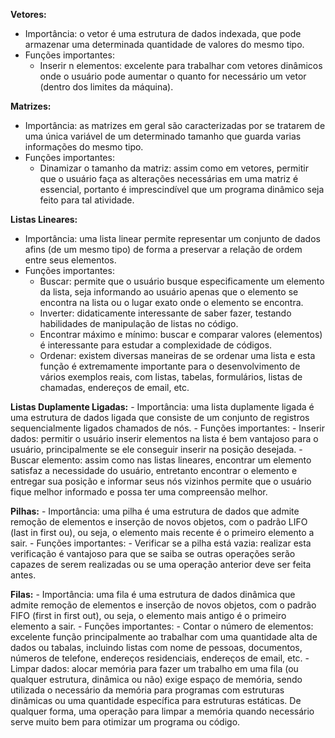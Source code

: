 **Vetores:**
  - Importância: o vetor é uma estrutura de dados indexada, que pode armazenar uma determinada quantidade de valores do mesmo tipo.
  - Funções importantes:
    - Inserir n elementos: excelente para trabalhar com vetores dinâmicos onde o usuário pode aumentar o quanto for necessário um vetor (dentro dos limites da máquina).

**Matrizes:**
  - Importância: as matrizes em geral são caracterizadas por se tratarem de uma única variável de um determinado tamanho que guarda varias informações do mesmo tipo.
  - Funções importantes:
    - Dinamizar o tamanho da matriz: assim como em vetores, permitir que o usuário faça as alterações necessárias em uma matriz é essencial, portanto
      é imprescindível que um programa dinâmico seja feito para tal atividade.

**Listas Lineares:**
  - Importância: uma lista linear permite representar um conjunto de dados afins (de um mesmo tipo) de forma a preservar a relação de ordem entre seus elementos.
  - Funções importantes:
    - Buscar: permite que o usuário busque especificamente um elemento da lista, seja informando ao usuário apenas que o elemento se encontra na lista ou
      o lugar exato onde o elemento se encontra.
    - Inverter: didaticamente interessante de saber fazer, testando habilidades de manipulação de listas no código.
    - Encontrar máximo e mínimo: buscar e comparar valores (elementos) é interessante para estudar a complexidade de códigos.
    - Ordenar: existem diversas maneiras de se ordenar uma lista e esta função é extremamente importante para o desenvolvimento de vários exemplos reais,
      com listas, tabelas, formulários, listas de chamadas, endereços de email, etc.

**Listas Duplamente Ligadas:**
    - Importância: uma lista duplamente ligada é uma estrutura de dados ligada que consiste de um conjunto de registros sequencialmente ligados chamados de nós.
    - Funções importantes:
      - Inserir dados: permitir o usuário inserir elementos na lista é bem vantajoso para o usuário, principalmente se ele conseguir inserir na posição desejada.
      - Buscar elemento: assim como nas listas lineares, encontrar um elemento satisfaz a necessidade do usuário, entretanto encontrar o elemento e entregar sua
        posição e informar seus nós vizinhos permite que o usuário fique melhor informado e possa ter uma compreensão melhor.
  
**Pilhas:**
    - Importância: uma pilha é uma estrutura de dados que admite remoção de elementos e inserção de novos objetos, com o padrão LIFO (last in first ou), ou seja,
      o elemento mais recente é o primeiro elemento a sair.
    - Funções importantes:
      - Verificar se a pilha está vazia: realizar esta verificação é vantajoso para que se saiba se outras operações serão capazes de serem realizadas ou se uma
        operação anterior deve ser feita antes.

**Filas:**
    - Importância: uma fila é uma estrutura de dados dinâmica que admite remoção de elementos e inserção de novos objetos, com o padrão FIFO (first in first out),
      ou seja, o elemento mais antigo é o primeiro elemento a sair.
    - Funções importantes:
      - Contar o número de elementos: excelente função principalmente ao trabalhar com uma quantidade alta de dados ou tabalas, incluindo listas com nome de pessoas,
        documentos, números de telefone, endereços residenciais, endereços de email, etc.
      - Limpar dados: alocar memória para fazer um trabalho em uma fila (ou qualquer estrutura, dinâmica ou não) exige espaço de memória, sendo utilizada o necessário
        da memória para programas com estruturas dinâmicas ou uma quantidade específica para estruturas estáticas. De qualquer forma, uma operação para limpar a memória
        quando necessário serve muito bem para otimizar um programa ou código.
